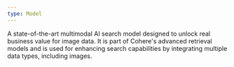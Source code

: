 ```yaml
---
type: Model
---
```


A state-of-the-art multimodal AI search model designed to unlock real business value for image data. It is part of Cohere's advanced retrieval models and is used for enhancing search capabilities by integrating multiple data types, including images.